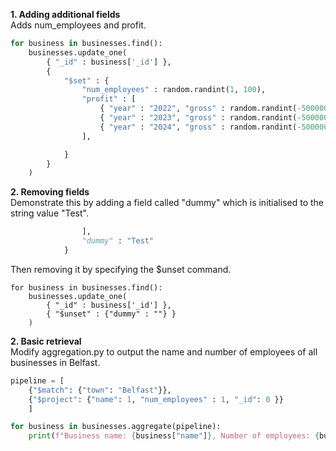 **1. Adding additional fields**<br> 
Adds num_employees and profit.

```python
for business in businesses.find():
    businesses.update_one(
        { "_id" : business['_id'] },
        {
            "$set" : { 
                "num_employees" : random.randint(1, 100),
                "profit" : [
                    { "year" : "2022", "gross" : random.randint(-500000, 500000) },
                    { "year" : "2023", "gross" : random.randint(-500000, 500000) },
                    { "year" : "2024", "gross" : random.randint(-500000, 500000) }
                ],

            } 
        }
    )
```

**2. Removing fields**<br> 
Demonstrate this by adding a field called "dummy" which is initialised to the string value "Test".
```python
                ],
                "dummy" : "Test"
            } 
```

Then removing it by specifying the $unset command. 
```
for business in businesses.find():
    businesses.update_one(
        { "_id" : business['_id'] },
        { "$unset" : {"dummy" : ""} }
    )
```

**2. Basic retrieval**<br> 
Modify aggregation.py to output the name and number of employees of all businesses in Belfast.

```python
pipeline = [
    {"$match": {"town": "Belfast"}},
    {"$project": {"name": 1, "num_employees" : 1, "_id": 0 }}
    ]

for business in businesses.aggregate(pipeline):
    print(f"Business name: {business["name"]}, Number of employees: {business["num_employees"]}")
```